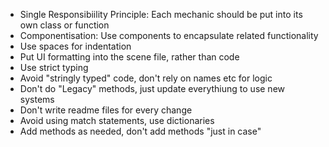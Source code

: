 - Single Responsibiility Principle: Each mechanic should be put into its own class or function
- Componentisation: Use components to encapsulate related functionality
- Use spaces for indentation
- Put UI formatting into the scene file, rather than code
- Use strict typing
- Avoid "stringly typed" code, don't rely on names etc for logic
- Don't do "Legacy" methods, just update everythiung to use new systems
- Don't write readme files for every change
- Avoid using match statements, use dictionaries
- Add methods as needed, don't add methods "just in case"